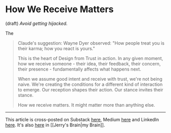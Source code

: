 # How We Receive Matters
 (draft) 
*Avoid getting hijacked.* 

The 

> Claude's suggestion: Wayne Dyer observed: "How people treat you is their karma; how you react is yours."
>
> This is the heart of Design from Trust in action. In any given moment, how we receive someone - their idea, their feedback, their concern, their presence - fundamentally affects what happens next.
>
>When we assume good intent and receive with trust, we're not being naive. We're creating the conditions for a different kind of interaction to emerge. Our reception shapes their action. Our stance invites their stance.
>
>How we receive matters. It might matter more than anything else.

--- 
This article is cross-posted on Substack [here](), Medium [here]() and LinkedIn [here](). It's also [here]() in [[Jerry's Brain|my Brain]]. 